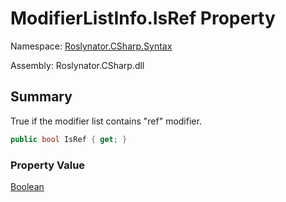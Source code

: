 # ModifierListInfo\.IsRef Property

Namespace: [Roslynator.CSharp.Syntax](../../README.md)

Assembly: Roslynator\.CSharp\.dll

## Summary

True if the modifier list contains "ref" modifier\.

```csharp
public bool IsRef { get; }
```

### Property Value

[Boolean](https://docs.microsoft.com/en-us/dotnet/api/system.boolean)

